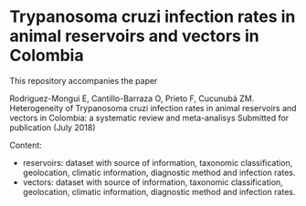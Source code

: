 # Trypanosoma cruzi infection rates in animal reservoirs and vectors in Colombia

This repository accompanies the paper 

Rodriguez-Mongui E, Cantillo-Barraza O, Prieto F, Cucunubá ZM. Heterogeneity of Trypanosoma cruzi infection rates in animal reservoirs and vectors in Colombia: a systematic review and meta-analisys
Submitted for publication (July 2018)

Content:
- reservoirs: dataset with source of information, taxonomic classification, geolocation, climatic information, diagnostic method and infection rates.
- vectors:    dataset with source of information, taxonomic classification, geolocation, climatic information, diagnostic method and infection rates.


